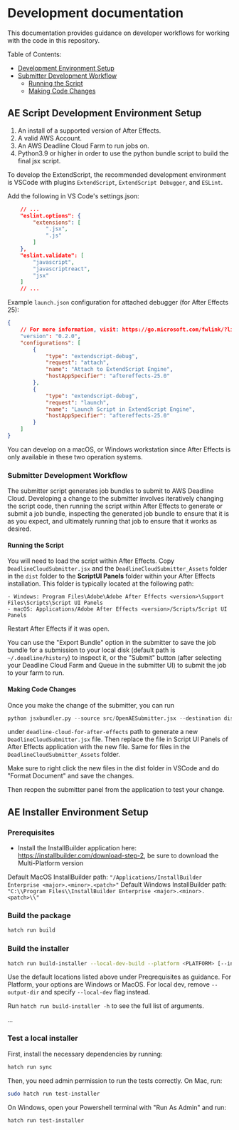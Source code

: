 
# Development documentation

This documentation provides guidance on developer workflows for working with the code in this repository.

Table of Contents:
* [Development Environment Setup](#development-environment-setup)
* [Submitter Development Workflow](#submitter-development-workflow)
    * [Running the Script](#running-the-script)
    * [Making Code Changes](#making-code-changes)

## AE Script Development Environment Setup
1. An install of a supported version of After Effects.
2. A valid AWS Account.
3. An AWS Deadline Cloud Farm to run jobs on.
4. Python3.9 or higher in order to use the python bundle script to build the final jsx script.


To develop the ExtendScript, the recommended development environment is VSCode with plugins `ExtendScript`, `ExtendScript Debugger`, and `ESLint`.

Add the following in VS Code's settings.json:

```json
    // ...
    "eslint.options": {
        "extensions": [
            ".jsx",
            ".js"
        ]
    },
    "eslint.validate": [
        "javascript",
        "javascriptreact",
        "jsx"
    ]
    // ...
```


Example `launch.json` configuration for attached debugger (for After Effects 25):

```json
{
    // For more information, visit: https://go.microsoft.com/fwlink/?linkid=830387
    "version": "0.2.0",
    "configurations": [
        {
            "type": "extendscript-debug",
            "request": "attach",
            "name": "Attach to ExtendScript Engine",
            "hostAppSpecifier": "aftereffects-25.0"
        },
        {
            "type": "extendscript-debug",
            "request": "launch",
            "name": "Launch Script in ExtendScript Engine",
            "hostAppSpecifier": "aftereffects-25.0"
        }
    ]
}
```

You can develop on a macOS, or Windows workstation since After Effects is only available in these two operation systems.

### Submitter Development Workflow
The submitter script generates job bundles to submit to AWS Deadline Cloud. Developing a change
to the submitter involves iteratively changing the script code, then running the script within After Effects
to generate or submit a job bundle, inspecting the generated job bundle to ensure that it is as you expect,
and ultimately running that job to ensure that it works as desired.

#### Running the Script
You will need to load the script within After Effects. Copy `DeadlineCloudSubmitter.jsx` and the `DeadlineCloudSubmitter_Assets` folder in the `dist` folder to the **ScriptUI Panels** folder within your After Effects installation. This folder is typically located at the following path:

    - Windows: Program Files\Adobe\Adobe After Effects <version>\Support Files\Scripts\Script UI Panels
    - macOS: Applications/Adobe After Effects <version>/Scripts/Script UI Panels
Restart After Effects if it was open.

You can use the "Export Bundle" option in the submitter to save the job bundle for a submission to your local disk (default path is `~/.deadline/history`)
to inspect it, or the "Submit" button (after selecting your Deadline Cloud Farm and Queue in the submitter UI) to
submit the job to your farm to run.

#### Making Code Changes
Once you make the change of the submitter, you can run

```python
python jsxbundler.py --source src/OpenAESubmitter.jsx --destination dist/DeadlineCloudSubmitter.jsx
```

under `deadline-cloud-for-after-effects` path to generate a new `DeadlineCloudSubmitter.jsx` file. Then replace the file in Script UI Panels of After Effects application with the new file. Same for files in the `DeadlineCloudSubmitter_Assets` folder.

Make sure to right click the new files in the dist folder in VSCode and do "Format Document" and save the changes.

Then reopen the submitter panel from the application to test your change.

## AE Installer Environment Setup

### Prerequisites
- Install the InstallBuilder application here: https://installbuilder.com/download-step-2, be sure to download the Multi-Platform version

Default MacOS InstallBuilder path: `"/Applications/InstallBuilder Enterprise <major>.<minor>.<patch>"`
Default Windows InstallBuilder path: `"C:\\Program Files\\InstallBuilder Enterprise <major>.<minor>.<patch>\\" `

### Build the package

```bash
hatch run build
```

### Build the installer

```bash
hatch run build-installer --local-dev-build --platform <PLATFORM> [--install-builder-location <LOCATION> --output-dir <DIR>]
```
Use the default locations listed above under Preqrequisites as guidance. For Platform, your options are Windows or MacOS. For local dev, remove `--output-dir` and specify `--local-dev` flag instead.

Run `hatch run build-installer -h` to see the full list of arguments.

...

### Test a local installer

First, install the necessary dependencies by running:
```bash
hatch run sync
```

Then, you need admin permission to run the tests correctly. On Mac, run:
```bash
sudo hatch run test-installer
```

On Windows, open your Powershell terminal with "Run As Admin" and run:
```bash
hatch run test-installer
```
